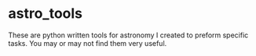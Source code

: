 astro_tools
===========

These are python written tools for astronomy I created to preform specific tasks. You may or may not find them very useful.